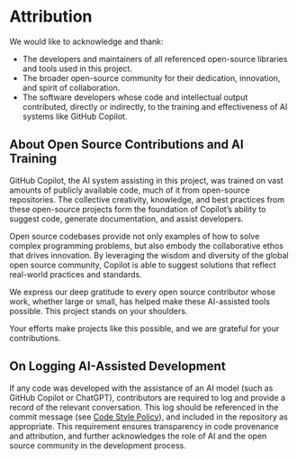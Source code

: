 # Attribution

We would like to acknowledge and thank:

- The developers and maintainers of all referenced open-source libraries and tools used in this project.
- The broader open-source community for their dedication, innovation, and spirit of collaboration.
- The software developers whose code and intellectual output contributed, directly or indirectly, to the training and effectiveness of AI systems like GitHub Copilot.

## About Open Source Contributions and AI Training

GitHub Copilot, the AI system assisting in this project, was trained on vast amounts of publicly available code, much of it from open-source repositories. The collective creativity, knowledge, and best practices from these open-source projects form the foundation of Copilot’s ability to suggest code, generate documentation, and assist developers.

Open source codebases provide not only examples of how to solve complex programming problems, but also embody the collaborative ethos that drives innovation. By leveraging the wisdom and diversity of the global open source community, Copilot is able to suggest solutions that reflect real-world practices and standards.

We express our deep gratitude to every open source contributor whose work, whether large or small, has helped make these AI-assisted tools possible. This project stands on your shoulders.

Your efforts make projects like this possible, and we are grateful for your contributions.

## On Logging AI-Assisted Development

If any code was developed with the assistance of an AI model (such as GitHub Copilot or ChatGPT), contributors are required to log and provide a record of the relevant conversation. This log should be referenced in the commit message (see [Code Style Policy](CODE_STYLE.md#use-of-git)), and included in the repository as appropriate. This requirement ensures transparency in code provenance and attribution, and further acknowledges the role of AI and the open source community in the development process.